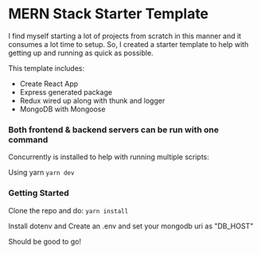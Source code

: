 # MERN Stack Starter Template
I find myself starting a lot of projects from scratch in this manner and it consumes a lot time to setup.
So, I created a starter template to help with getting up and running as quick as possible.

This template includes: 
- Create React App
- Express generated package
- Redux wired up along with thunk and logger
- MongoDB with Mongoose

### Both frontend & backend servers can be run with one command

Concurrently is installed to help with running multiple scripts:

Using yarn
` yarn dev `

### Getting Started

Clone the repo and do:
`yarn install`

Install dotenv and Create an .env and set your mongodb uri as "DB_HOST"

Should be good to go!
